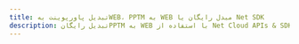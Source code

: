 ---title: تبدیل پاورپوینت بهWEB، PPTM به WEB مبدل رایگان یا Net SDKdescription: تبدیل رایگانPPTM به WEB با استفاده از Net Cloud APIs & SDK. همچنین اسناد Microsoft PowerPoint را در Cloud ایجاد، ویرایش و رندر کنید.---